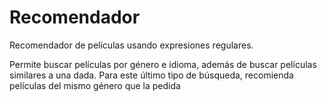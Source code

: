 # Recomendador
Recomendador de películas usando expresiones regulares.

Permite buscar películas por género e idioma, además de buscar películas similares a una dada.
Para este último tipo de búsqueda, recomienda películas del mismo género que la pedida
